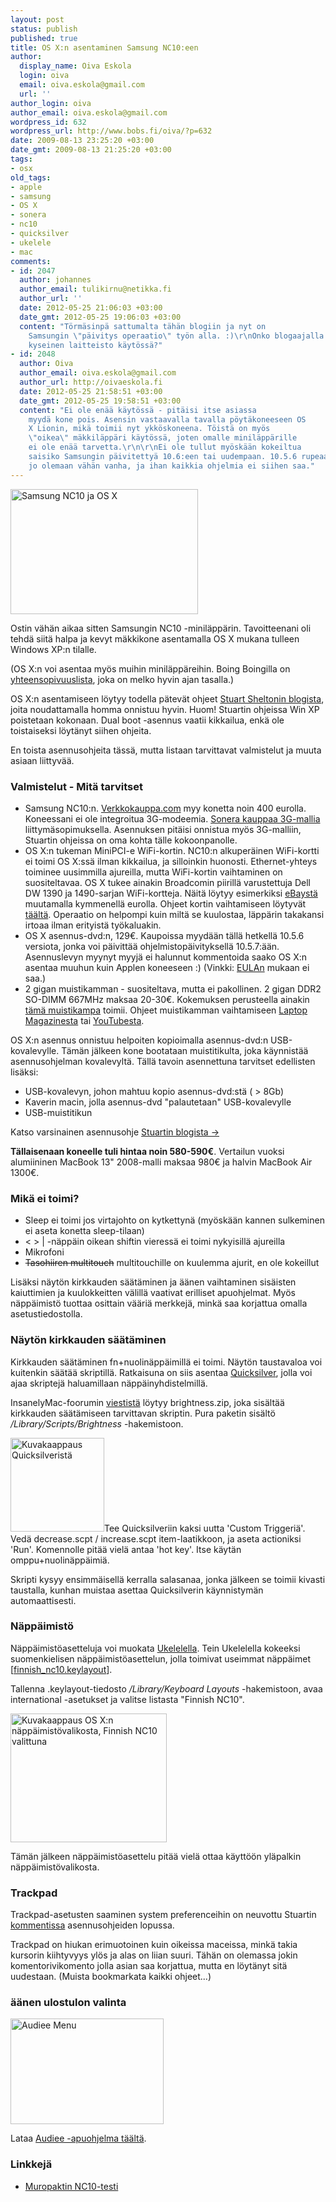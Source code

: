 ```yaml
---
layout: post
status: publish
published: true
title: OS X:n asentaminen Samsung NC10:een
author:
  display_name: Oiva Eskola
  login: oiva
  email: oiva.eskola@gmail.com
  url: ''
author_login: oiva
author_email: oiva.eskola@gmail.com
wordpress_id: 632
wordpress_url: http://www.bobs.fi/oiva/?p=632
date: 2009-08-13 23:25:20 +03:00
date_gmt: 2009-08-13 21:25:20 +03:00
tags:
- osx
old_tags:
- apple
- samsung
- OS X
- sonera
- nc10
- quicksilver
- ukelele
- mac
comments:
- id: 2047
  author: johannes
  author_email: tulikirnu@netikka.fi
  author_url: ''
  date: 2012-05-25 21:06:03 +03:00
  date_gmt: 2012-05-25 19:06:03 +03:00
  content: "Törmäsinpä sattumalta tähän blogiin ja nyt on
    Samsungin \"päivitys operaatio\" työn alla. :)\r\nOnko blogaajalla vielä
    kyseinen laitteisto käytössä?"
- id: 2048
  author: Oiva
  author_email: oiva.eskola@gmail.com
  author_url: http://oivaeskola.fi
  date: 2012-05-25 21:58:51 +03:00
  date_gmt: 2012-05-25 19:58:51 +03:00
  content: "Ei ole enää käytössä - pitäisi itse asiassa
    myydä kone pois. Asensin vastaavalla tavalla pöytäkoneeseen OS
    X Lionin, mikä toimii nyt ykköskoneena. Töistä on myös
    \"oikea\" mäkkiläppäri käytössä, joten omalle miniläppärille
    ei ole enää tarvetta.\r\n\r\nEi ole tullut myöskään kokeiltua
    saisiko Samsungin päivitettyä 10.6:een tai uudempaan. 10.5.6 rupeaa
    jo olemaan vähän vanha, ja ihan kaikkia ohjelmia ei siihen saa."
---
```

<p><a href="{{ site.baseurl }}/images/2009/08/DSC_0442.jpg"><img class="size-medium wp-image-676 alignnone" title="Samsung NC10 ja OS X" src="{{ site.baseurl }}/images/2009/08/DSC_0442-300x200.jpg" alt="Samsung NC10 ja OS X" width="300" height="200" /></a></p>
<p>Ostin vähän aikaa sitten Samsungin NC10 -miniläppärin. Tavoitteenani oli tehdä siitä halpa ja kevyt mäkkikone asentamalla OS X mukana tulleen Windows XP:n tilalle.</p>
<p>(OS X:n voi asentaa myös muihin miniläppäreihin. Boing Boingilla on <a title="Mac OS X Netbook Compatibility Chart" href="http://gadgets.boingboing.net/2008/12/17/osx-netbook-compatib.html">yhteensopivuuslista</a>, joka on melko hyvin ajan tasalla.)</p>
<p>OS X:n asentamiseen löytyy todella pätevät ohjeet <a title="Definitive Mac OS X installation guide for netbooks" href="http://blog.stuart.shelton.me/archives/256">Stuart Sheltonin blogista</a>, joita noudattamalla homma onnistuu hyvin. Huom! Stuartin ohjeissa Win XP poistetaan kokonaan. Dual boot -asennus vaatii kikkailua, enkä ole toistaiseksi löytänyt siihen ohjeita.</p>
<p>En toista asennusohjeita tässä, mutta listaan tarvittavat valmistelut ja muuta asiaan liittyvää.</p>
<h3>Valmistelut - Mitä tarvitset</h3>
<ul>
<li>Samsung NC10:n. <a title="Verkkokauppa.com: Samsung NC10" href="http://www.verkkokauppa.com/popups/prodinfo.php?id=40997">Verkkokauppa.com</a> myy konetta noin 400 eurolla. Koneessani ei ole integroitua 3G-modeemia. <a href="https://kauppa.sonera.fi/yksityisille/raatali/kannettava.aspx">Sonera kauppaa 3G-mallia </a>liittymäsopimuksella. Asennuksen pitäisi onnistua myös 3G-malliin, Stuartin ohjeissa on oma kohta tälle kokoonpanolle.</li>
<li>OS X:n tukeman MiniPCI-e WiFi-kortin. NC10:n alkuperäinen WiFi-kortti ei toimi OS X:ssä ilman kikkailua, ja silloinkin huonosti. Ethernet-yhteys toiminee uusimmilla ajureilla, mutta WiFi-kortin vaihtaminen on suositeltavaa. OS X tukee ainakin Broadcomin piirillä varustettuja Dell DW 1390 ja 1490-sarjan WiFi-kortteja. Näitä löytyy esimerkiksi <a title="eBay: dell dw 1490" href="http://shop.ebay.co.uk/i.html?LH_BIN=1&amp;_nkw=dell+dw+1490&amp;_fcid=70&amp;_sc=1&amp;_sop=15&amp;_stpos=&amp;_trksid=p3286.c0.m301&amp;gbr=1">eBaystä</a> muutamalla kymmenellä eurolla. Ohjeet kortin vaihtamiseen löytyvät <a title="How-to: Changing WiFi card in Samsung NC10" href="http://www.tomacintosh.com/2009/03/25/how-to-changing-wifi-card-in-samsung-nc10/">täältä</a>. Operaatio on helpompi kuin miltä se kuulostaa, läppärin takakansi irtoaa ilman erityistä työkaluakin.</li>
<li>OS X asennus-dvd:n, 129&euro;. Kaupoissa myydään tällä hetkellä 10.5.6 versiota, jonka voi päivittää ohjelmistopäivityksellä 10.5.7:ään. Asennuslevyn myynyt myyjä ei halunnut kommentoida saako OS X:n asentaa muuhun kuin Applen koneeseen :) (Vinkki: <a title="Software license agreement for Mac OS X [pdf]" href="http://images.apple.com/legal/sla/docs/macosx105.pdf">EULAn</a> mukaan ei saa.)</li>
<li>2 gigan muistikamman - suositeltava, mutta ei pakollinen. 2 gigan DDR2 SO-DIMM 667MHz maksaa 20-30&euro;. Kokemuksen perusteella ainakin <a title="Verkkokauppa: Kingston 2GB DDR2 800MHz SODIMM -muistimoduli" href="http://www.verkkokauppa.com/popups/prodinfo.php?id=34440">tämä muistikampa</a> toimii. Ohjeet muistikamman vaihtamiseen <a title="LaptopMag: How to Add RAM to the Samsung NC10" href="http://www.laptopmag.com/advice/how-to/nc10-ram.aspx?step=1">Laptop Magazinesta</a> tai&nbsp;<a title="YT: Samsung NC10 RAM Upgrade Video Guide" href="http://www.youtube.com/watch?v=lkIJE901vFM">YouTubesta</a>.</li>
</ul>
<p>OS X:n asennus onnistuu helpoiten kopioimalla asennus-dvd:n USB-kovalevylle. Tämän jälkeen kone bootataan muistitikulta, joka käynnistää asennusohjelman kovalevyltä. Tällä tavoin asennettuna tarvitset edellisten lisäksi:</p>
<ul>
<li>USB-kovalevyn, johon mahtuu kopio asennus-dvd:stä ( > 8Gb)</li>
<li>Kaverin macin, jolla asennus-dvd "palautetaan" USB-kovalevylle</li>
<li>USB-muistitikun</li>
</ul>
<p>Katso varsinainen asennusohje <a title="Definitive Mac OS X installation guide for netbooks" href="http://blog.stuart.shelton.me/archives/256">Stuartin blogista -></a></p>
<p><strong>Tällaisenaan koneelle tuli hintaa noin 580-590&euro;</strong>. Vertailun vuoksi alumiininen MacBook 13" 2008-malli maksaa 980&euro; ja halvin MacBook Air 1300&euro;.</p>
<h3>Mikä ei toimi?</h3>
<ul>
<li>Sleep ei toimi jos virtajohto on kytkettynä (myöskään kannen sulkeminen ei aseta konetta sleep-tilaan)</li>
<li>< > | -näppäin oikean shiftin vieressä ei toimi nykyisillä ajureilla</li>
<li>Mikrofoni</li>
<li><span style="text-decoration: line-through;">Tasohiiren multitouch</span> multitouchille on kuulemma ajurit, en ole kokeillut<span style="text-decoration: line-through;"><br />
</span></li>
</ul>
<p>Lisäksi näytön kirkkauden säätäminen ja äänen vaihtaminen sisäisten kaiuttimien ja kuulokkeitten välillä vaativat erilliset apuohjelmat. Myös näppäimistö tuottaa osittain vääriä merkkejä, minkä saa korjattua omalla asetustiedostolla.</p>
<h3>Näytön kirkkauden säätäminen</h3>
<p>Kirkkauden säätäminen fn+nuolinäppäimillä ei toimi. Näytön taustavaloa voi kuitenkin säätää skriptillä. Ratkaisuna on siis asentaa <a title="Download Quicksilver for Mac" href="http://www.macupdate.com/info.php/id/14831">Quicksilver</a>, jolla voi ajaa skriptejä haluamillaan näppäinyhdistelmillä.</p>
<p>InsanelyMac-foorumin <a title="Mysticus C*: Brightness control" href="http://www.insanelymac.com/forum/index.php?s=ba2a310e85d04ba09456b3b08189e7cc&amp;showtopic=137314&amp;view=findpost&amp;p=1006464">viestistä</a> löytyy brightness.zip, joka sisältää kirkkauden säätämiseen tarvittavan skriptin. Pura paketin sisältö <em>/Library/Scripts/Brightness</em> -hakemistoon.</p>
<p><a href="{{ site.baseurl }}/images/2009/08/Picture-11.png"><img class="alignleft size-thumbnail wp-image-655" title="Kuvakaappaus Quicksilveristä" src="{{ site.baseurl }}/images/2009/08/Picture-11-150x150.png" alt="Kuvakaappaus Quicksilveristä" width="150" height="150" /></a>Tee Quicksilveriin kaksi uutta 'Custom Triggeriä'. Vedä decrease.scpt / increase.scpt item-laatikkoon, ja aseta actioniksi 'Run'. Komennolle pitää vielä antaa 'hot key'. Itse käytän omppu+nuolinäppäimiä.</p>
<p>Skripti kysyy ensimmäisellä kerralla salasanaa, jonka jälkeen se toimii kivasti taustalla, kunhan muistaa asettaa Quicksilverin käynnistymän automaattisesti.</p>
<h3>Näppäimistö</h3>
<p>Näppäimistöasetteluja voi muokata <a title="Mac OS X Keyboard Layout Editor" href="http://scripts.sil.org/ukelele">Ukelelella</a>. Tein Ukelelella kokeeksi suomenkielisen näppäimistöasettelun, jolla toimivat useimmat näppäimet [<a href="{{ site.baseurl }}/images/2009/08/finnish_nc10.keylayout">finnish_nc10.keylayout</a>].</p>
<p>Tallenna .keylayout-tiedosto <em>/Library/Keyboard Layouts</em> -hakemistoon, avaa international -asetukset ja valitse listasta "Finnish NC10".</p>
<p><img class="alignleft size-full wp-image-649" title="Picture 2" src="{{ site.baseurl }}/images/2009/08/Picture-2.png" alt="Kuvakaappaus OS X:n näppäimistövalikosta, Finnish NC10 valittuna" width="250" height="206" /></p>
<p>Tämän jälkeen näppäimistöasettelu pitää vielä ottaa käyttöön yläpalkin näppäimistövalikosta.</p>
<h3>Trackpad</h3>
<p>Trackpad-asetusten saaminen system preferenceihin on neuvottu Stuartin <a title="Trackpad PreferencePane fix" href="http://blog.stuart.shelton.me/archives/256#comment-7614">kommentissa</a> asennusohjeiden lopussa.</p>
<p>Trackpad on hiukan erimuotoinen kuin oikeissa maceissa, minkä takia kursorin kiihtyvyys ylös ja alas on liian suuri. Tähän on olemassa jokin komentorivikomento jolla asian saa korjattua, mutta en löytänyt sitä uudestaan. (Muista bookmarkata kaikki ohjeet...)</p>
<h3>äänen ulostulon valinta</h3>
<p><a href="http://ipis-osx.wikidot.com/forum/t-101853/audieee:the-less-ugly-stop-gap"><img class="alignleft size-full wp-image-669" title="Audiee Menu" src="{{ site.baseurl }}/images/2009/08/audieee_menu1.jpg" alt="Audiee Menu" width="245" height="169" /></a></p>
<p>Lataa <a href="http://ipis-osx.wikidot.com/forum/t-101853/audieee:the-less-ugly-stop-gap">Audiee -apuohjelma täältä</a>.</p>
<h3>Linkkejä</h3>
<ul>
<li><a title="Samsung NC10 -minikannettava testissä" href="http://plaza.fi/muropaketti/artikkelit/kannettavat-tietokoneet/samsung-nc10-minikannettava-testissa">Muropaktin NC10-testi</a></li>
</ul>
